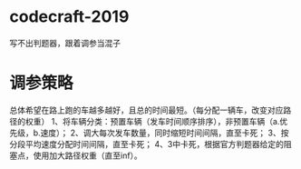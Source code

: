 # codecraft-2019
写不出判题器，跟着调参当混子

# 调参策略
总体希望在路上跑的车越多越好，且总的时间最短。（每分配一辆车，改变对应路径的权重）
1、将车辆分类：预置车辆（发车时间顺序排序），非预置车辆（a.优先级，b.速度）；
2、调大每次发车数量，同时缩短时间间隔，直至卡死；
3、按分段平均速度分配时间间隔，直至卡死；
4、3中卡死，根据官方判题器给定的阻塞点，使用加大路径权重（直至inf）。